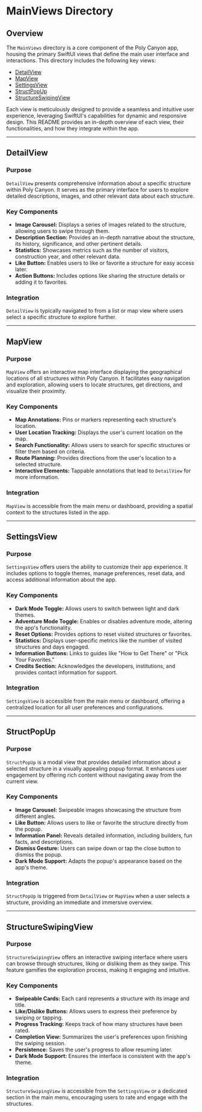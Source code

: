# MainViews Directory

## Overview

The `MainViews` directory is a core component of the Poly Canyon app, housing the primary SwiftUI views that define the main user interface and interactions. This directory includes the following key views:

- [DetailView](#detailview)
- [MapView](#mapview)
- [SettingsView](#settingsview)
- [StructPopUp](#structpopup)
- [StructureSwipingView](#structureswipingview)

Each view is meticulously designed to provide a seamless and intuitive user experience, leveraging SwiftUI's capabilities for dynamic and responsive design. This README provides an in-depth overview of each view, their functionalities, and how they integrate within the app.

---

## DetailView

### Purpose

`DetailView` presents comprehensive information about a specific structure within Poly Canyon. It serves as the primary interface for users to explore detailed descriptions, images, and other relevant data about each structure.

### Key Components

- **Image Carousel:** Displays a series of images related to the structure, allowing users to swipe through them.
- **Description Section:** Provides an in-depth narrative about the structure, its history, significance, and other pertinent details.
- **Statistics:** Showcases metrics such as the number of visitors, construction year, and other relevant data.
- **Like Button:** Enables users to like or favorite a structure for easy access later.
- **Action Buttons:** Includes options like sharing the structure details or adding it to favorites.

### Integration

`DetailView` is typically navigated to from a list or map view where users select a specific structure to explore further.

---

## MapView

### Purpose

`MapView` offers an interactive map interface displaying the geographical locations of all structures within Poly Canyon. It facilitates easy navigation and exploration, allowing users to locate structures, get directions, and visualize their proximity.

### Key Components

- **Map Annotations:** Pins or markers representing each structure's location.
- **User Location Tracking:** Displays the user's current location on the map.
- **Search Functionality:** Allows users to search for specific structures or filter them based on criteria.
- **Route Planning:** Provides directions from the user's location to a selected structure.
- **Interactive Elements:** Tappable annotations that lead to `DetailView` for more information.

### Integration

`MapView` is accessible from the main menu or dashboard, providing a spatial context to the structures listed in the app.

---

## SettingsView

### Purpose

`SettingsView` offers users the ability to customize their app experience. It includes options to toggle themes, manage preferences, reset data, and access additional information about the app.

### Key Components

- **Dark Mode Toggle:** Allows users to switch between light and dark themes.
- **Adventure Mode Toggle:** Enables or disables adventure mode, altering the app's functionality.
- **Reset Options:** Provides options to reset visited structures or favorites.
- **Statistics:** Displays user-specific metrics like the number of visited structures and days engaged.
- **Information Buttons:** Links to guides like "How to Get There" or "Pick Your Favorites."
- **Credits Section:** Acknowledges the developers, institutions, and provides contact information for support.

### Integration

`SettingsView` is accessible from the main menu or dashboard, offering a centralized location for all user preferences and configurations.

---

## StructPopUp

### Purpose

`StructPopUp` is a modal view that provides detailed information about a selected structure in a visually appealing popup format. It enhances user engagement by offering rich content without navigating away from the current view.

### Key Components

- **Image Carousel:** Swipeable images showcasing the structure from different angles.
- **Like Button:** Allows users to like or favorite the structure directly from the popup.
- **Information Panel:** Reveals detailed information, including builders, fun facts, and descriptions.
- **Dismiss Gesture:** Users can swipe down or tap the close button to dismiss the popup.
- **Dark Mode Support:** Adapts the popup's appearance based on the app's theme.

### Integration

`StructPopUp` is triggered from `DetailView` or `MapView` when a user selects a structure, providing an immediate and immersive overview.

---

## StructureSwipingView

### Purpose

`StructureSwipingView` offers an interactive swiping interface where users can browse through structures, liking or disliking them as they swipe. This feature gamifies the exploration process, making it engaging and intuitive.

### Key Components

- **Swipeable Cards:** Each card represents a structure with its image and title.
- **Like/Dislike Buttons:** Allows users to express their preference by swiping or tapping.
- **Progress Tracking:** Keeps track of how many structures have been rated.
- **Completion View:** Summarizes the user's preferences upon finishing the swiping session.
- **Persistence:** Saves the user's progress to allow resuming later.
- **Dark Mode Support:** Ensures the interface is consistent with the app's theme.

### Integration

`StructureSwipingView` is accessible from the `SettingsView` or a dedicated section in the main menu, encouraging users to rate and engage with the structures.
